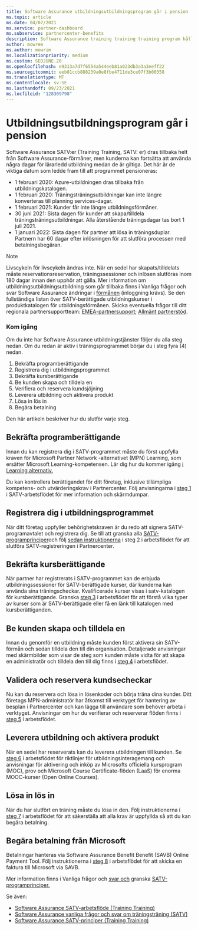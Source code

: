 ```yaml
---
title: Software Assurance utbildningsutbildningsprogram går i pension
ms.topic: article
ms.date: 04/07/2021
ms.service: partner-dashboard
ms.subservice: partnercenter-benefits
description: Software Assurance training training training program håller på att dras tillbaka.
author: mowree
ms.author: mowrim
ms.localizationpriority: medium
ms.custom: SEOJUNE.20
ms.openlocfilehash: e9313a7d7f6554a544eeb81a023db3a3a3eeff22
ms.sourcegitcommit: eeb81ccb888239a0e8fbe4711de3ce07f3b00358
ms.translationtype: MT
ms.contentlocale: sv-SE
ms.lasthandoff: 09/23/2021
ms.locfileid: "128309798"
---
```

# <a name="training-vouchers-program-retirement"></a>Utbildningsutbildningsprogram går i pension

Software Assurance SATV:er (Training Training, SATV: er) dras tillbaka helt från Software Assurance-förmåner, men kunderna kan fortsätta att använda några dagar för lärarledd utbildning medan de är giltiga. Det här är de viktiga datum som ledde fram till att programmet pensioneras: 

- 1 februari 2020: Azure-utbildningen dras tillbaka från utbildningskatalogen.
- 1 februari 2020: Träningsträningsutbildningar kan inte längre konverteras till planning services-dagar.  
- 1 februari 2021: Kunder får inte längre utbildningsförmåner. 
- 30 juni 2021: Sista dagen för kunder att skapa/tilldela träningsträningsutbildningar. Alla återstående träningsdagar tas bort 1 juli 2021.
- 1 januari 2022: Sista dagen för partner att lösa in träningsduplar. Partnern har 60 dagar efter inlösningen för att slutföra processen med betalningsbegäran.  

>[!NOTE]
>Livscykeln för livscykeln ändras inte. När en sedel har skapats/tilldelats måste reservationsreservation, träningssessioner och inlösen slutföras inom 180 dagar innan den upphör att gälla.  Mer information om utbildningsutbildningsutbildning som går tillbaka finns i Vanliga frågor och svar Software Assurance ändringar i [förmånen](https://partner.microsoft.com/resources/collection/software-assurance-benefit-changes#/) (inloggning krävs).  Se den fullständiga listan över SATV-berättigade utbildningskurser i produktkatalogen för utbildningsförmånen. Skicka eventuella frågor till ditt regionala partnersupportteam: [EMEA-partnersupport;](mailto:savoucher@msdirectservices.com) [Allmänt partnerstöd](https://partner.microsoft.com/dashboard/support/servicerequests).



### <a name="get-started"></a>Kom igång

Om du inte har Software Assurance utbildningstjänster följer du alla steg nedan. Om du redan är aktiv i träningsprogrammet börjar du i steg fyra (4) nedan. 

1. Bekräfta programberättigande
2. Registrera dig i utbildningsprogrammet
3. Bekräfta kursberättigande
4. Be kunden skapa och tilldela en
5. Verifiera och reservera kundsjöjning
6. Leverera utbildning och aktivera produkt
7. Lösa in lös in
8. Begära betalning

Den här artikeln beskriver hur du slutför varje steg.

## <a name="confirm-program-eligibility"></a>Bekräfta programberättigande

Innan du kan registrera dig i SATV-programmet måste du först uppfylla kraven för Microsoft Partner Network -alternativet (MPN) Learning, som ersätter Microsoft Learning-kompetensen. Lär dig hur du kommer igång [i Learning alternativ.](https://partner.microsoft.com/membership/learning-partners)

Du kan kontrollera berättigandet för ditt företag, inklusive tillämpliga kompetens- och utvärderingskrav i Partnercenter. Följ anvisningarna i [steg 1](https://query.prod.cms.rt.microsoft.com/cms/api/am/binary/RE4s3bB) i SATV-arbetsflödet för mer information och skärmdumpar.

## <a name="enroll-in-the-training-program"></a>Registrera dig i utbildningsprogrammet

När ditt företag uppfyller behörighetskraven är du redo att signera SATV-programavtalet och registrera dig. Se till att granska alla [SATV-programprinciper](https://query.prod.cms.rt.microsoft.com/cms/api/am/binary/RE3koEP)och följ [sedan instruktionerna](https://query.prod.cms.rt.microsoft.com/cms/api/am/binary/RE4s3bB) i steg 2 i arbetsflödet för att slutföra SATV-registreringen i Partnercenter.


## <a name="confirm-course-eligibility"></a>Bekräfta kursberättigande
När partner har registrerats i SATV-programmet kan de erbjuda utbildningssessioner för SATV-berättigade kurser, där kunderna kan använda sina träningscheckar. Kvalificerade kurser visas i satv-katalogen för kursberättigande. Granska [steg 3](https://query.prod.cms.rt.microsoft.com/cms/api/am/binary/RE4s3bB) i arbetsflödet för att förstå vilka typer av kurser som är SATV-berättigade eller få en länk till katalogen med kursberättiganden.

## <a name="have-customer-create-and-assign-voucher"></a>Be kunden skapa och tilldela en

Innan du genomför en utbildning måste kunden först aktivera sin SATV-förmån och sedan tilldela den till din organisation. Detaljerade anvisningar med skärmbilder som visar de steg som kunden måste vidta för att skapa en administratör och tilldela den till dig finns i [steg 4](https://query.prod.cms.rt.microsoft.com/cms/api/am/binary/RE4s3bB) i arbetsflödet.

## <a name="validate-and-reserve-customer-vouchers"></a>Validera och reservera kundsecheckar

Nu kan du reservera och lösa in lösenkoder och börja träna dina kunder. Ditt företags MPN-administratör har åtkomst till verktyget för hantering av besplan i Partnercenter och kan lägga till användare som behöver arbeta i verktyget. Anvisningar om hur du verifierar och reserverar flöden finns i [steg 5](https://query.prod.cms.rt.microsoft.com/cms/api/am/binary/RE4s3bB) i arbetsflödet.

## <a name="deliver-training-and-activate-product"></a>Leverera utbildning och aktivera produkt

När en sedel har reserverats kan du leverera utbildningen till kunden. Se [steg 6](https://query.prod.cms.rt.microsoft.com/cms/api/am/binary/RE4s3bB) i arbetsflödet för riktlinjer för utbildningsinteragemang och anvisningar för aktivering och inköp av Microsofts officiella kursprogram (MOC), prov och Microsoft Course Certificate-flöden (LaaS) för enorma MOOC-kurser (Open Online Courses).

## <a name="redeem-voucher"></a>Lösa in lös in

När du har slutfört en träning måste du lösa in den. Följ instruktionerna i [steg 7](https://query.prod.cms.rt.microsoft.com/cms/api/am/binary/RE4s3bB) i arbetsflödet för att säkerställa att alla krav är uppfyllda så att du kan begära betalning. 


## <a name="request-payment-from-microsoft"></a>Begära betalning från Microsoft

Betalningar hanteras via Software Assurance Benefit Benefit (SAVB) Online Payment Tool. Följ instruktionerna i [steg 8](https://query.prod.cms.rt.microsoft.com/cms/api/am/binary/RE4s3bB) i arbetsflödet för att skicka en faktura till Microsoft via SAVB. 

Mer information finns i Vanliga frågor och [svar och](https://query.prod.cms.rt.microsoft.com/cms/api/am/binary/RE3kz5o) granska [SATV-programprinciper.](https://query.prod.cms.rt.microsoft.com/cms/api/am/binary/RE3koEP)

Se även:

- [Software Assurance SATV-arbetsflöde (Training Training)](https://query.prod.cms.rt.microsoft.com/cms/api/am/binary/RE4s3bB)
- [Software Assurance vanliga frågor och svar om träningsträning (SATV)](https://query.prod.cms.rt.microsoft.com/cms/api/am/binary/RE3kz5o)
- [Software Assurance SATV-principer (Training Training)](https://query.prod.cms.rt.microsoft.com/cms/api/am/binary/RE3koEP)
